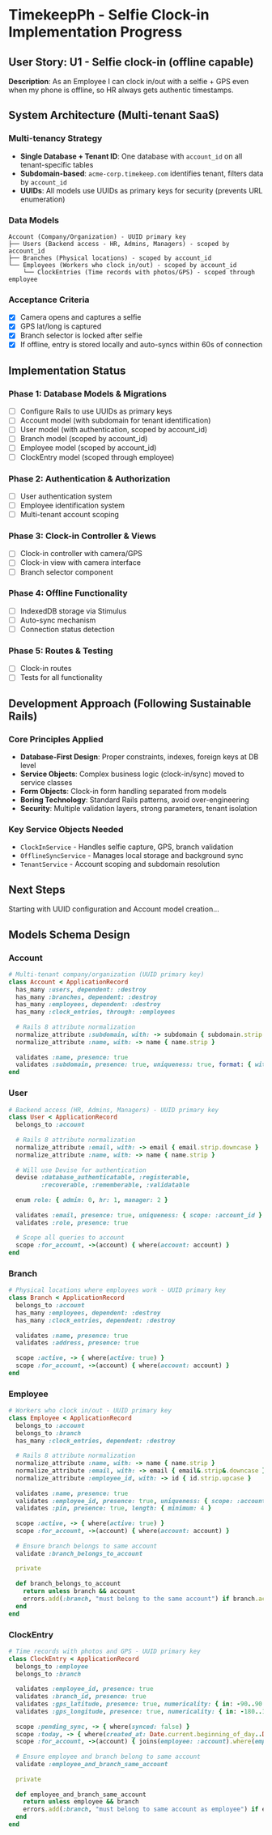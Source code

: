 # TimekeepPh - Selfie Clock-in Implementation Progress

## User Story: U1 - Selfie clock-in (offline capable)
**Description**: As an Employee I can clock in/out with a selfie + GPS even when my phone is offline, so HR always gets authentic timestamps.

## System Architecture (Multi-tenant SaaS)

### Multi-tenancy Strategy
- **Single Database + Tenant ID**: One database with `account_id` on all tenant-specific tables
- **Subdomain-based**: `acme-corp.timekeep.com` identifies tenant, filters data by `account_id`
- **UUIDs**: All models use UUIDs as primary keys for security (prevents URL enumeration)

### Data Models
```
Account (Company/Organization) - UUID primary key
├── Users (Backend access - HR, Admins, Managers) - scoped by account_id
├── Branches (Physical locations) - scoped by account_id  
└── Employees (Workers who clock in/out) - scoped by account_id
    └── ClockEntries (Time records with photos/GPS) - scoped through employee
```

### Acceptance Criteria
- [x] Camera opens and captures a selfie
- [x] GPS lat/long is captured
- [x] Branch selector is locked after selfie
- [x] If offline, entry is stored locally and auto-syncs within 60s of connection

## Implementation Status

### Phase 1: Database Models & Migrations
- [ ] Configure Rails to use UUIDs as primary keys
- [ ] Account model (with subdomain for tenant identification)
- [ ] User model (with authentication, scoped by account_id)
- [ ] Branch model (scoped by account_id)
- [ ] Employee model (scoped by account_id)
- [ ] ClockEntry model (scoped through employee)

### Phase 2: Authentication & Authorization
- [ ] User authentication system
- [ ] Employee identification system
- [ ] Multi-tenant account scoping

### Phase 3: Clock-in Controller & Views
- [ ] Clock-in controller with camera/GPS
- [ ] Clock-in view with camera interface
- [ ] Branch selector component

### Phase 4: Offline Functionality
- [ ] IndexedDB storage via Stimulus
- [ ] Auto-sync mechanism
- [ ] Connection status detection

### Phase 5: Routes & Testing
- [ ] Clock-in routes
- [ ] Tests for all functionality

## Development Approach (Following Sustainable Rails)

### Core Principles Applied
- **Database-First Design**: Proper constraints, indexes, foreign keys at DB level
- **Service Objects**: Complex business logic (clock-in/sync) moved to service classes
- **Form Objects**: Clock-in form handling separated from models
- **Boring Technology**: Standard Rails patterns, avoid over-engineering
- **Security**: Multiple validation layers, strong parameters, tenant isolation

### Key Service Objects Needed
- `ClockInService` - Handles selfie capture, GPS, branch validation
- `OfflineSyncService` - Manages local storage and background sync
- `TenantService` - Account scoping and subdomain resolution

## Next Steps
Starting with UUID configuration and Account model creation...

## Models Schema Design

### Account
```ruby
# Multi-tenant company/organization (UUID primary key)
class Account < ApplicationRecord
  has_many :users, dependent: :destroy
  has_many :branches, dependent: :destroy
  has_many :employees, dependent: :destroy
  has_many :clock_entries, through: :employees
  
  # Rails 8 attribute normalization
  normalize_attribute :subdomain, with: -> subdomain { subdomain.strip.downcase }
  normalize_attribute :name, with: -> name { name.strip }
  
  validates :name, presence: true
  validates :subdomain, presence: true, uniqueness: true, format: { with: /\A[a-z0-9\-]+\z/ }
end
```

### User
```ruby
# Backend access (HR, Admins, Managers) - UUID primary key
class User < ApplicationRecord
  belongs_to :account
  
  # Rails 8 attribute normalization
  normalize_attribute :email, with: -> email { email.strip.downcase }
  normalize_attribute :name, with: -> name { name.strip }
  
  # Will use Devise for authentication
  devise :database_authenticatable, :registerable,
         :recoverable, :rememberable, :validatable
  
  enum role: { admin: 0, hr: 1, manager: 2 }
  
  validates :email, presence: true, uniqueness: { scope: :account_id }
  validates :role, presence: true
  
  # Scope all queries to account
  scope :for_account, ->(account) { where(account: account) }
end
```

### Branch
```ruby
# Physical locations where employees work - UUID primary key
class Branch < ApplicationRecord
  belongs_to :account
  has_many :employees, dependent: :destroy
  has_many :clock_entries, dependent: :destroy
  
  validates :name, presence: true
  validates :address, presence: true
  
  scope :active, -> { where(active: true) }
  scope :for_account, ->(account) { where(account: account) }
end
```

### Employee
```ruby
# Workers who clock in/out - UUID primary key
class Employee < ApplicationRecord
  belongs_to :account
  belongs_to :branch
  has_many :clock_entries, dependent: :destroy
  
  # Rails 8 attribute normalization
  normalize_attribute :name, with: -> name { name.strip }
  normalize_attribute :email, with: -> email { email&.strip&.downcase }
  normalize_attribute :employee_id, with: -> id { id.strip.upcase }
  
  validates :name, presence: true
  validates :employee_id, presence: true, uniqueness: { scope: :account_id }
  validates :pin, presence: true, length: { minimum: 4 }
  
  scope :active, -> { where(active: true) }
  scope :for_account, ->(account) { where(account: account) }
  
  # Ensure branch belongs to same account
  validate :branch_belongs_to_account
  
  private
  
  def branch_belongs_to_account
    return unless branch && account
    errors.add(:branch, "must belong to the same account") if branch.account != account
  end
end
```

### ClockEntry
```ruby
# Time records with photos and GPS - UUID primary key
class ClockEntry < ApplicationRecord
  belongs_to :employee
  belongs_to :branch
  
  validates :employee_id, presence: true
  validates :branch_id, presence: true
  validates :gps_latitude, presence: true, numericality: { in: -90..90 }
  validates :gps_longitude, presence: true, numericality: { in: -180..180 }
  
  scope :pending_sync, -> { where(synced: false) }
  scope :today, -> { where(created_at: Date.current.beginning_of_day..Date.current.end_of_day) }
  scope :for_account, ->(account) { joins(employee: :account).where(employees: { account: account }) }
  
  # Ensure employee and branch belong to same account
  validate :employee_and_branch_same_account
  
  private
  
  def employee_and_branch_same_account
    return unless employee && branch
    errors.add(:branch, "must belong to same account as employee") if employee.account != branch.account
  end
end
```